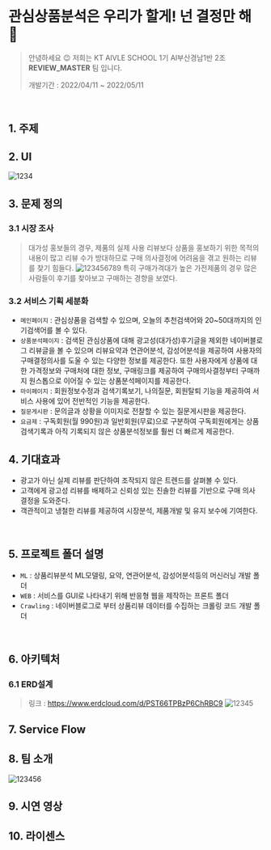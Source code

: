 # 관심상품분석은 우리가 할게! 넌 결정만 해 :speak_no_evil:
> 안녕하세요 :wink: 저희는 KT AIVLE SCHOOL 1기  AI부산경남1반 2조 __REVIEW_MASTER__ 팀 입니다.
> 
> 개발기간 : 2022/04/11 ~ 2022/05/11
<br/>

## 1. 주제
> 

## 2. UI
![1234](https://user-images.githubusercontent.com/98193218/165659368-8eab21d0-2c4a-4913-bebc-e97f3b6d70e7.png)

## 3. 문제 정의
### 3.1 시장 조사
> 대가성 홍보들의 경우, 제품의 실제 사용 리뷰보다 상품을 홍보하기 위한 목적의 내용이 많고 리뷰 수가 방대하므로 구매 의사결정에 어려움을 겪고 원하는 리뷰를 찾기 힘들다.
> ![123456789](https://user-images.githubusercontent.com/98193218/165668007-03ca4287-609e-40ac-b3d6-2ac694f3febc.png)
> 특히 구매가격대가 높은 가전제품의 경우 많은 사람들이 후기를 찾아보고 구매하는 경향을 보였다. 

### 3.2  서비스 기획 세분화
- `메인페이지`     : 관심상품을 검색할 수 있으며, 오늘의 추천검색어와 20~50대까지의 인기검색어를 볼 수 있다. 
- `상품분석페이지` : 검색된 관심상품에 대해 광고성(대가성)후기글을 제외한 네이버블로그 리뷰글을 볼 수 있으며 리뷰요약과 연관어분석, 감성어분석을 제공하여 사용자의 구매결정의사를 도울 수 있는 다양한 정보를 제공한다. 또한 사용자에게 상품에 대한 가격정보와 구매처에 대한 정보, 구매링크를 제공하여 구매의사결정부터 구매까지 원스톱으로 이어질 수 있는 상품분석페이지를 제공한다.
- `마이페이지`     : 회원정보수정과 검색기록보기, 나의질문, 회원탈퇴 기능을 제공하여 서비스 사용에 있어 전반적인 기능을 제공한다. 
- `질문게시판`     : 문의글과 상황을 이미지로 전찰할 수 있는 질문게시판을 제공한다. 
- `요금제`         : 구독회원(월 990원)과 일반회원(무료)으로 구분하여 구독회원에게는 상품검색기록과 아직 기록되지 않은 상품분석정보를 훨씬 더 빠르게 제공한다.

## 4. 기대효과
-	광고가 아닌 실제 리뷰를 판단하여 조작되지 않은 트렌드를 살펴볼 수 있다. 
-	고객에게 광고성 리뷰를 배제하고 신뢰성 있는 진솔한 리뷰를 기반으로 구매 의사 결정을 도와준다. 
-	객관적이고 냉철한 리뷰를 제공하여 시장분석, 제품개발 및 유지 보수에 기여한다.
<br/>

## 5. 프로젝트 폴더 설명
- `ML`       : 상품리뷰분석 ML모델링, 요약, 연관어분석, 감성어분석등의 머신러닝 개발 폴더
- `WEB`      : 서비스를 GUI로 나타내기 위해 반응형 웹을 제작하는 프론트 폴더
- `Crawling` : 네이버블로그로 부터 상품리뷰 데이터를 수집하는 크롤링 코드 개발 폴더
<br/>

## 6. 아키텍처
### 6.1 ERD설계
> 링크 : <https://www.erdcloud.com/d/PST66TPBzP6ChRBC9>
![12345](https://user-images.githubusercontent.com/98193218/165660486-421a368e-07f4-4234-ab08-19313787590e.png)

## 7. Service Flow


## 8. 팀 소개
![123456](https://user-images.githubusercontent.com/98193218/165661266-0a87fa96-0652-44cc-8774-44c0b2b23598.png)

## 9. 시연 영상

## 10. 라이센스
